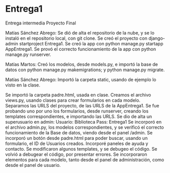 # Entrega1
Entrega intermedia Proyecto Final

Matías Sánchez Abrego:
Se dió de alta el repositorio de la nube, y se lo instaló en el repositorio local, con git clone.
Se creó el proyecto con django-admin startproject Entrega1.
Se creó la app con python manage.py startapp AppEntrega1.
Se provó el correcto funcionamiento de la app con python manage.py runserver.

Matías Martos:
Creó los modelos, desde models.py, e importó la base de datos con python manage.py makemigrations; y python manage.py migrate.

Matías Sánchez Abrego:
Importó la carpeta static, usando de ejemplo lo visto en la clase.

Se importó la carpeta padre.html, usada en clase.
Creamos el archivo views.py, usando clases para crear formularios en cada modelo. 
Separamos las URLS del proyecto, de las URLS de la AppEntrega1.
Se fue probando uno por uno los formularios, desde runserver, creando los templates correspondientes, e importando las URLS.
Se dio de alta un superusuario en admin:
    Usuario: Biblioteca
    Pass: Entrega1
Se incorporó en el archivo admin.py, los modelos correspondientes, y se verificó el correcto funcionamiento de la Base de datos, viendo desde el panel /admin.
Se incorporó un botón desde padre.html para poder buscar, usando un formulario, el ID de Usuarios creados.
Incorporé paneles de ayuda y contacto. Se modificaron algunos templates, y se debugeo el código.
Se volvió a debugear el código, por presentar errores. Se incorporaron elementos para cada modelo, tanto desde el panel de administración, como desde el panel de usuario.

